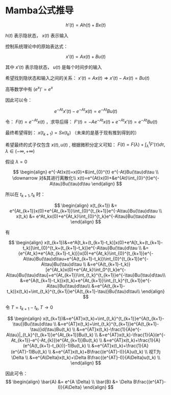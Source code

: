 # Mamba公式推导

$$
h'(t)=Ah(t)+Bx(t)
$$

$h(t)$ 表示隐状态， $x(t)$ 表示输入

控制系统理论中的原始表达式：

$$
x'(t)=Ax(t)+Bu(t)
$$

其中 $x'(t)$ 表示隐状态， $u(t)$ 是每个时间步的输入

希望找到隐状态和输入之间的关系： $x'(t)=Ax(t) \Rightarrow x'(t)-Ax(t)=Bu(t)$

高等数学中有 $(e^{x})'=e^{x}$

因此可以令：

$$
e^{-At}x'(t)-e^{-At}x(t)=e^{-At}Bu(t)
$$

令： $F(t)=e^{-At}x(t)$ ，求导后得： $F'(t)=-Ae^{-At}x(t)+e^{-At}x'(t)=e^{-At}Bu(t)$

最终希望得到： $x(t_{k+1})=Sx(t_k)$ （未来的是基于现有推到得到的）

希望最终的式子仅包含 $x(t),u(t)$ , 根据微积分定义可知： $F(t)=F(\lambda)+\int_{\lambda }^{t} F'(\tau )d \tau, \lambda \in (-\infty, +\infty)$

假设 $\lambda=0$

$$
\begin{align}
e^{-At}x(t)=x(0)+&\int_{0}^{t} e^{-At}Bu(\tau)d\tau \\
 \downarrow 对&其进行离散化\\
x(t)=e^{At}x(0)+&e^{At}\int_{0}^{t}e^{-A\tau}Bu(\tau)d\tau
\end{align}
$$

所以在 $t_{k+1},t_k$ 时：

$$
\begin{align}
x(t_{k+1}) &= e^{At_{k+1}}x(0)+e^{At_{k+1}}\int_{0}^{t_{k+1}}e^{-A\tau}Bu(\tau)d\tau \\
x(t_k) &= e^At_kx(0)+e^{At_k}\int_{0}^{t_k}e^{-A\tau}Bu(\tau)d\tau
\end{align}
$$

有

$$
\begin{align}
x(t_{k+1})&=e^A[t_k+(t_{k+1}-t_k)]x(0)+e^A[t_k+(t_{k+1}-t_k)]\int_{0}^{t_k+(t_{k+1}-t_k)}e^{-A\tau}Bu(\tau)d\tau \\
&={e^{At_k}*e^{A(t_{k+1}-t_k)}}x(0)+e^{At_k}\int_{0}^{t_{k+1}}e^{-A\tau}Bu(\tau)d\tau+e^{A(t_{k+1}-t_k)}\int_{0}^{t_{k+1}}e^{-A\tau}Bu(\tau)d\tau \\
&=e^{A(t_{k+1}-t_k)}[e^{At_k}x(0)+e^{At_k}\int_0^{t_k}e^{-A\tau}Bu(\tau)d\tau]+e^{At_{k+1}}\int_{t_k}^{t_{k+1}}e^{-\tau}Bu(\tau)d\tau\\
&=e^{A(t_{k+1}-t_k)}x(t_k)+e^{At_{k+1}}\int_{t_k}^{t_{k+1}}e^{-A\tau}Bu(\tau)d\tau\\
&=e^{A(t_{k+1}-t_k)}x(t_k)+\int_{t_k}^{t_{k+1}}e^{A(t_{k+1}-\tau)}Bu(\tau)d\tau\\
\end{align}
$$

令 $T=t_{k+1}-t_k, T \rightarrow0$

$$
\begin{align}
x(t_{k+1})&=e^{AT}x(t_k)+\int_{t_k}^{t_{k+1}}e^{A(t_{k+1}-\tau)}Bu(\tau)d\tau \\
&=e^{AT}x(t_k)+\int_{t_k}^{t_{k+1}}e^{A(t_{k+1}-\tau)}d(\tau)Bu(t_k) \\
&=e^{AT}x(t_k)-\frac{1}{A}e^{-A\tau}|_{t_k}^{t_{k+1}}e^{At_{k+1}}Bu(t_k) \\
&=e^{AT}x(t_k)-\frac{1}{A}(e^{-At_{k+1}}-e^{-At_{k}})e^{At_{k+1}}Bu(t_k) \\
&=e^{AT}x(t_k)+\frac{1}{A}(e^{A(t_{k+1}-t_{k})}-1)Bu(t_k) \\
&=e^{AT}x(t_k)+\frac{1}{A}(e^{AT}-1)Bu(t_k) \\
&=e^{AT}x(t_k)+B\frac{(e^{AT}-I)}{A}u(t_k) \\
视T为 \Delta \\
&=e^{A\Delta}x(t_k)+\Delta B\frac{(e^{AT}-I)}{A\Delta}u(t_k) \\
\end{align}
$$

因此可令：
$$
\begin{align}
\bar{A} &= e^{A \Delta} \\
\bar{B} &= \Delta B\frac{(e^{AT}-I)}{A\Delta}
\end{align}
$$
